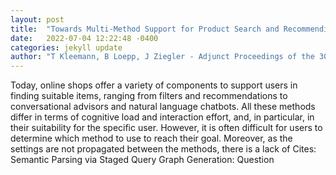 ```yaml
---
layout: post
title:  "Towards Multi-Method Support for Product Search and Recommending"
date:   2022-07-04 12:22:48 -0400
categories: jekyll update
author: "T Kleemann, B Loepp, J Ziegler - Adjunct Proceedings of the 30th ACM Conference , 2022"
---
```

Today, online shops offer a variety of components to support users in finding suitable items, ranging from filters and recommendations to conversational advisors and natural language chatbots. All these methods differ in terms of cognitive load and interaction effort, and, in particular, in their suitability for the specific user. However, it is often difficult for users to determine which method to use to reach their goal. Moreover, as the settings are not propagated between the methods, there is a lack of 
Cites: Semantic Parsing via Staged Query Graph Generation: Question